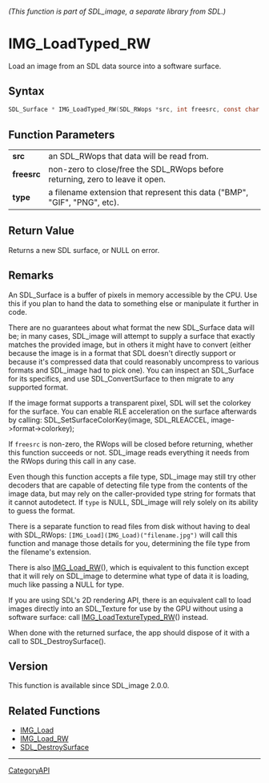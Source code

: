 ###### (This function is part of SDL_image, a separate library from SDL.)
# IMG_LoadTyped_RW

Load an image from an SDL data source into a software surface.

## Syntax

```c
SDL_Surface * IMG_LoadTyped_RW(SDL_RWops *src, int freesrc, const char *type);

```

## Function Parameters

|                 |                                                                               |
| --------------- | ----------------------------------------------------------------------------- |
| **src**         | an SDL_RWops that data will be read from.                                     |
| **freesrc**     | non-zero to close/free the SDL_RWops before returning, zero to leave it open. |
| **type**        | a filename extension that represent this data ("BMP", "GIF", "PNG", etc).     |

## Return Value

Returns a new SDL surface, or NULL on error.

## Remarks

An SDL_Surface is a buffer of pixels in memory accessible by the CPU. Use
this if you plan to hand the data to something else or manipulate it
further in code.

There are no guarantees about what format the new SDL_Surface data will be;
in many cases, SDL_image will attempt to supply a surface that exactly
matches the provided image, but in others it might have to convert (either
because the image is in a format that SDL doesn't directly support or
because it's compressed data that could reasonably uncompress to various
formats and SDL_image had to pick one). You can inspect an SDL_Surface for
its specifics, and use SDL_ConvertSurface to then migrate to any supported
format.

If the image format supports a transparent pixel, SDL will set the colorkey
for the surface. You can enable RLE acceleration on the surface afterwards
by calling: SDL_SetSurfaceColorKey(image, SDL_RLEACCEL,
image->format->colorkey);

If `freesrc` is non-zero, the RWops will be closed before returning,
whether this function succeeds or not. SDL_image reads everything it needs
from the RWops during this call in any case.

Even though this function accepts a file type, SDL_image may still try
other decoders that are capable of detecting file type from the contents of
the image data, but may rely on the caller-provided type string for formats
that it cannot autodetect. If `type` is NULL, SDL_image will rely solely on
its ability to guess the format.

There is a separate function to read files from disk without having to deal
with SDL_RWops: `[IMG_Load](IMG_Load)("filename.jpg")` will call this
function and manage those details for you, determining the file type from
the filename's extension.

There is also [IMG_Load_RW](IMG_Load_RW)(), which is equivalent to this
function except that it will rely on SDL_image to determine what type of
data it is loading, much like passing a NULL for type.

If you are using SDL's 2D rendering API, there is an equivalent call to
load images directly into an SDL_Texture for use by the GPU without using a
software surface: call [IMG_LoadTextureTyped_RW](IMG_LoadTextureTyped_RW)()
instead.

When done with the returned surface, the app should dispose of it with a
call to SDL_DestroySurface().

## Version

This function is available since SDL_image 2.0.0.

## Related Functions

* [IMG_Load](IMG_Load)
* [IMG_Load_RW](IMG_Load_RW)
* [SDL_DestroySurface](SDL_DestroySurface)

----
[CategoryAPI](CategoryAPI)

